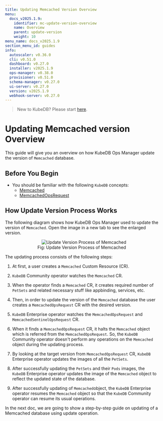 ```yaml
---
title: Updating Memcached Version Overview
menu:
  docs_v2025.1.9:
    identifier: mc-update-version-overview
    name: Overview
    parent: update-version
    weight: 10
menu_name: docs_v2025.1.9
section_menu_id: guides
info:
  autoscaler: v0.36.0
  cli: v0.51.0
  dashboard: v0.27.0
  installer: v2025.1.9
  ops-manager: v0.38.0
  provisioner: v0.51.0
  schema-manager: v0.27.0
  ui-server: v0.27.0
  version: v2025.1.9
  webhook-server: v0.27.0
---
```


> New to KubeDB? Please start [here](/docs/v2025.1.9/README).

# Updating Memcached version Overview

This guide will give you an overview on how KubeDB Ops Manager update the version of `Memcached` database.

## Before You Begin

- You should be familiar with the following `KubeDB` concepts:
  - [Memcached](/docs/v2025.1.9/guides/memcached/concepts/memcached)
  - [MemcachedOpsRequest](/docs/v2025.1.9/guides/memcached/concepts/memcached-opsrequest)

## How Update Version Process Works

The following diagram shows how KubeDB Ops Manager used to update the version of `Memcached`. Open the image in a new tab to see the enlarged version.

<figure align="center">
  <img alt="Update Version Process of Memcached" src="/docs/v2025.1.9/images/memcached/memcached-version-update.png">
<figcaption align="center">Fig: Update Version Process of Memcached</figcaption>
</figure>

The updating process consists of the following steps:

1. At first, a user creates a `Memcached` Custom Resource (CR).

2. `KubeDB` Community operator watches the `Memcached` CR.

3. When the operator finds a `Memcached` CR, it creates required number of `PetSets` and related necessary stuff like appbinding, services, etc.

4. Then, in order to update the version of the `Memcached` database the user creates a `MemcachedOpsRequest` CR with the desired version.

5. `KubeDB` Enterprise operator watches the `MemcachedOpsRequest` and `MemcachedSentinelOpsRequest` CR.

6. When it finds a `MemcachedOpsRequest` CR, it halts the `Memcached` object which is referred from the `MemcachedOpsRequest`. So, the `KubeDB` Community operator doesn't perform any operations on the `Memcached` object during the updating process.  

7. By looking at the target version from `MemcachedOpsRequest` CR, `KubeDB` Enterprise operator updates the images of all the `PetSets`.

8. After successfully updating the `PetSets` and their `Pods` images, the `KubeDB` Enterprise operator updates the image of the `Memcached` object to reflect the updated state of the database.

9. After successfully updating of `Memcached`object, the `KubeDB` Enterprise operator resumes the `Memcached` object so that the `KubeDB` Community operator can resume its usual operations.

In the next doc, we are going to show a step-by-step guide on updating of a Memcached database using update operation.